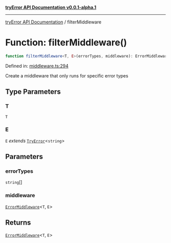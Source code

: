 [**tryError API Documentation v0.0.1-alpha.1**](../index.md)

---

[tryError API Documentation](../index.md) / filterMiddleware

# Function: filterMiddleware()

```ts
function filterMiddleware<T, E>(errorTypes, middleware): ErrorMiddleware<T, E>;
```

Defined in: [middleware.ts:294](https://github.com/oconnorjohnson/try-error/blob/e3ae0308069a4fba073f4543d527ad76373db795/src/middleware.ts#L294)

Create a middleware that only runs for specific error types

## Type Parameters

### T

`T`

### E

`E` _extends_ [`TryError`](../interfaces/TryError.md)\<`string`\>

## Parameters

### errorTypes

`string`[]

### middleware

[`ErrorMiddleware`](../type-aliases/ErrorMiddleware.md)\<`T`, `E`\>

## Returns

[`ErrorMiddleware`](../type-aliases/ErrorMiddleware.md)\<`T`, `E`\>
